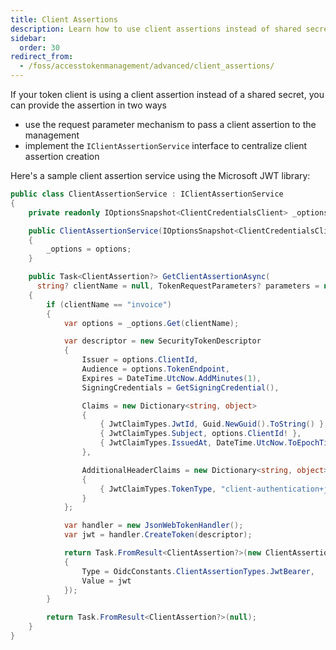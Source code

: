 ```yaml
---
title: Client Assertions
description: Learn how to use client assertions instead of shared secrets for token client authentication in Duende.AccessTokenManagement.
sidebar:
  order: 30
redirect_from:
  - /foss/accesstokenmanagement/advanced/client_assertions/
---
```


If your token client is using a client assertion instead of a shared secret, you can provide the assertion in two ways

* use the request parameter mechanism to pass a client assertion to the management
* implement the `IClientAssertionService` interface to centralize client assertion creation

Here's a sample client assertion service using the Microsoft JWT library:

```cs
public class ClientAssertionService : IClientAssertionService
{
    private readonly IOptionsSnapshot<ClientCredentialsClient> _options;

    public ClientAssertionService(IOptionsSnapshot<ClientCredentialsClient> options)
    {
        _options = options;
    }

    public Task<ClientAssertion?> GetClientAssertionAsync(
      string? clientName = null, TokenRequestParameters? parameters = null)
    {
        if (clientName == "invoice")
        {
            var options = _options.Get(clientName);

            var descriptor = new SecurityTokenDescriptor
            {
                Issuer = options.ClientId,
                Audience = options.TokenEndpoint,
                Expires = DateTime.UtcNow.AddMinutes(1),
                SigningCredentials = GetSigningCredential(),

                Claims = new Dictionary<string, object>
                {
                    { JwtClaimTypes.JwtId, Guid.NewGuid().ToString() },
                    { JwtClaimTypes.Subject, options.ClientId! },
                    { JwtClaimTypes.IssuedAt, DateTime.UtcNow.ToEpochTime() }
                },

                AdditionalHeaderClaims = new Dictionary<string, object>
                {
                    { JwtClaimTypes.TokenType, "client-authentication+jwt" }
                }
            };

            var handler = new JsonWebTokenHandler();
            var jwt = handler.CreateToken(descriptor);

            return Task.FromResult<ClientAssertion?>(new ClientAssertion
            {
                Type = OidcConstants.ClientAssertionTypes.JwtBearer,
                Value = jwt
            });
        }

        return Task.FromResult<ClientAssertion?>(null);
    }
}
```

